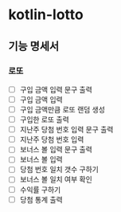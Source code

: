 # kotlin-lotto

## 기능 명세서

### 로또

- [ ] 구입 금액 입력 문구 출력
- [ ] 구입 금액 입력
- [ ] 구입 금액만큼 로또 랜덤 생성
- [ ] 구입한 로또 출력
- [ ] 지난주 당첨 번호 입력 문구 출력
- [ ] 지난주 당첨 번호 입력
- [ ] 보너스 볼 입력 문구 출력
- [ ] 보너스 볼 입력
- [ ] 당첨 번호 일치 갯수 구하기
- [ ] 보너스 볼 일치 여부 확인
- [ ] 수익률 구하기
- [ ] 당첨 통계 출력
